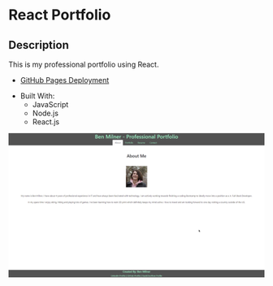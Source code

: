# React Portfolio

## Description

This is my professional portfolio using React.

* [GitHub Pages Deployment](https://bmilner88.github.io/react-portfolio/)

- Built With:
    * JavaScript
    * Node.js
    * React.js

![screenshot](./client/public/screenshot.png)
